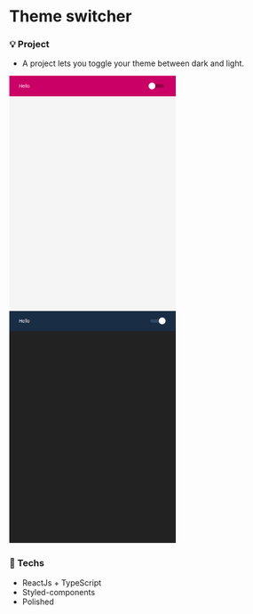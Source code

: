 # Theme switcher

### 💡 Project
- A project lets you toggle your theme between dark and light. 

<img src="assets/light.png" alt="light-theme" width="300px">
<img src="assets/dark.png" alt="dark-theme" width="300px">



### 📱 Techs
- ReactJs + TypeScript
- Styled-components
- Polished

